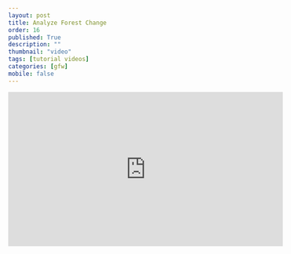 ```yaml
---
layout: post
title: Analyze Forest Change
order: 16
published: True
description: ""
thumbnail: "video"
tags: [tutorial videos]
categories: [gfw]
mobile: false
---
```



<div id="desktopContent" class="content">
  <div class="video">
    <iframe width="560" height="315" src="https://www.youtube.com/embed/2yTcTh6Rv8Q" frameborder="0" allowfullscreen></iframe>
  </div>
</div>

<div id="mobileContent" class="content">
</div>

